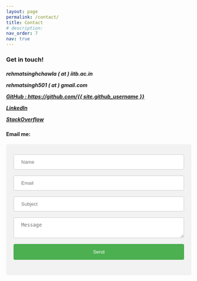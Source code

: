 ```yaml
---
layout: page
permalink: /contact/
title: Contact
# description:
nav_order: 7
nav: true
---
```



<h3>Get in touch!</h3>
<h5>
<p><i class="fas fa-envelope"></i> rehmatsinghchawla ( at ) iitb.ac.in</p>
<p><i class="fas fa-envelope"></i> rehmatsingh501 ( at ) gmail.com</p>
<p><a href="https://github.com/{{ site.github_username }}" title="GitHub"><i class="fab fa-github"></i> GitHub : https://github.com/{{ site.github_username }}</a></p>
<p><a href="https://www.linkedin.com/in/{{ site.linkedin_username }}" title="LinkedIn"><i class="fab fa-linkedin"></i> LinkedIn</a></p>
<p><a href="https://stackoverflow.com/users/{{ site.stackoverflow_id }}" title="Stackoverflow"><i class="fab fa-stack-overflow"></i> StackOverflow </a></p>
</h5>


<h4>Email me:</h4>
<div class="form">
<form action="https://formsubmit.co/el/yawiwi" method="POST">
    <input type="text" name="Name" placeholder="Name" required>
    <input type="email" name="Email" placeholder="Email" required>
    <input type="text" name="Subject" placeholder="Subject" required>
    <textarea name="Message" placeholder="Message" required></textarea>
    <button type="submit">Send</button>
</form>
</div>

<style>
input[type=text], select {
  width: 100%;
  padding: 12px 20px;
  margin: 8px 0;
  display: inline-block;
  border: 1px solid #ccc;
  border-radius: 4px;
  box-sizing: border-box;
}
input[type=email], select {
  width: 100%;
  padding: 12px 20px;
  margin: 8px 0;
  display: inline-block;
  border: 1px solid #ccc;
  border-radius: 4px;
  box-sizing: border-box;
}
textarea, select {
  width: 100%;
  padding: 12px 20px;
  margin: 8px 0;
  display: inline-block;
  border: 1px solid #ccc;
  border-radius: 4px;
  box-sizing: border-box;
}

button[type=submit] {
  width: 100%;
  background-color: #4CAF50;
  color: white;
  padding: 14px 20px;
  margin: 8px 0;
  border: none;
  border-radius: 4px;
  cursor: pointer;
}

button[type=submit]:hover {
  background-color: #45a049;
}

div.form {
  border-radius: 5px;
  background-color: #f2f2f2;
  padding: 20px;
}
</style>
